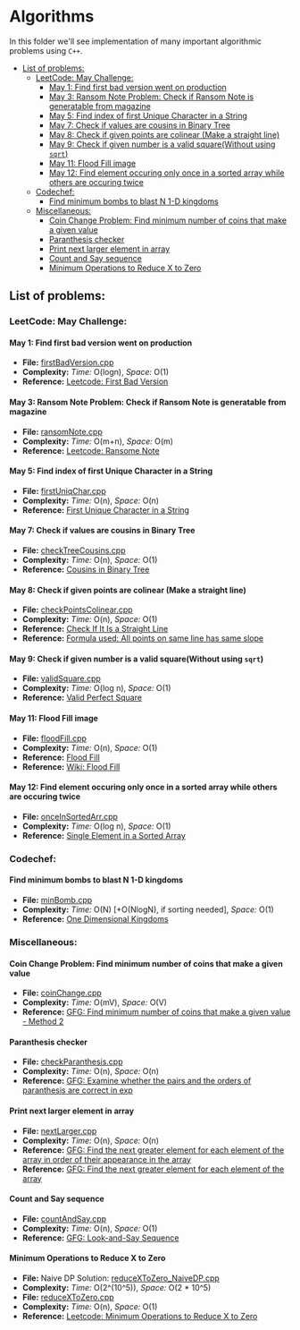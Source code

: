 # Algorithms
In this folder we'll see implementation of many important algorithmic problems using `C++`.

<!-- MarkdownTOC autolink="true" -->

- [List of problems:](#list-of-problems)
	- [LeetCode: May Challenge:](#leetcode-may-challenge)
		- [May 1: Find first bad version went on production](#may-1-find-first-bad-version-went-on-production)
		- [May 3: Ransom Note Problem: Check if Ransom Note is generatable from magazine](#may-3-ransom-note-problem-check-if-ransom-note-is-generatable-from-magazine)
		- [May 5: Find index of first Unique Character in a String](#may-5-find-index-of-first-unique-character-in-a-string)
		- [May 7: Check if values are cousins in Binary Tree](#may-7-check-if-values-are-cousins-in-binary-tree)
		- [May 8: Check if given points are colinear \(Make a straight line\)](#may-8-check-if-given-points-are-colinear-make-a-straight-line)
		- [May 9: Check if given number is a valid square\(Without using `sqrt`\)](#may-9-check-if-given-number-is-a-valid-squarewithout-using-sqrt)
		- [May 11: Flood Fill image](#may-11-flood-fill-image)
		- [May 12: Find element occuring only once in a sorted array while others are occuring twice](#may-12-find-element-occuring-only-once-in-a-sorted-array-while-others-are-occuring-twice)
	- [Codechef:](#codechef)
		- [Find minimum bombs to blast N 1-D kingdoms](#find-minimum-bombs-to-blast-n-1-d-kingdoms)
	- [Miscellaneous:](#miscellaneous)
		- [Coin Change Problem: Find minimum number of coins that make a given value](#coin-change-problem-find-minimum-number-of-coins-that-make-a-given-value)
		- [Paranthesis checker](#paranthesis-checker)
		- [Print next larger element in array](#print-next-larger-element-in-array)
		- [Count and Say sequence](#count-and-say-sequence)
		- [Minimum Operations to Reduce X to Zero](#minimum-operations-to-reduce-x-to-zero)

<!-- /MarkdownTOC -->


## List of problems:

### LeetCode: May Challenge:

#### May 1: Find first bad version went on production
* **File:** [firstBadVersion.cpp](firstBadVersion.cpp)
* **Complexity:** *Time:* O(logn), *Space:* O(1)
* **Reference:** [Leetcode: First Bad Version](https://leetcode.com/explore/challenge/card/may-leetcoding-challenge/534/week-1-may-1st-may-7th/3316/)

#### May 3: Ransom Note Problem: Check if Ransom Note is generatable from magazine
* **File:** [ransomNote.cpp](ransomNote.cpp)
* **Complexity:** *Time:* O(m+n), *Space:* O(m)
* **Reference:** [Leetcode: Ransome Note](https://leetcode.com/explore/challenge/card/may-leetcoding-challenge/534/week-1-may-1st-may-7th/3318/)

#### May 5: Find index of first Unique Character in a String
* **File:** [firstUniqChar.cpp](firstUniqChar.cpp)
* **Complexity:** *Time:* O(n), *Space:* O(n)
* **Reference:** [First Unique Character in a String](https://leetcode.com/explore/challenge/card/may-leetcoding-challenge/534/week-1-may-1st-may-7th/3320/) 

#### May 7: Check if values are cousins in Binary Tree
* **File:** [checkTreeCousins.cpp](checkTreeCousins.cpp)
* **Complexity:** *Time:* O(n), *Space:* O(1)
* **Reference:** [Cousins in Binary Tree](https://leetcode.com/explore/challenge/card/may-leetcoding-challenge/534/week-1-may-1st-may-7th/3322/) 

#### May 8: Check if given points are colinear (Make a straight line)
* **File:** [checkPointsColinear.cpp](checkPointsColinear.cpp)
* **Complexity:** *Time:* O(n), *Space:* O(1)
* **Reference:** [Check If It Is a Straight Line](https://leetcode.com/explore/challenge/card/may-leetcoding-challenge/535/week-2-may-8th-may-14th/3323/) 
* **Reference:** [Formula used: All points on same line has same slope](https://stackoverflow.com/a/3813723/8494462)  

#### May 9: Check if given number is a valid square(Without using `sqrt`)
* **File:** [validSquare.cpp](validSquare.cpp)
* **Complexity:** *Time:* O(log n), *Space:* O(1)
* **Reference:** [Valid Perfect Square](https://leetcode.com/explore/challenge/card/may-leetcoding-challenge/535/week-2-may-8th-may-14th/3324/)

#### May 11: Flood Fill image
* **File:** [floodFill.cpp](floodFill.cpp)
* **Complexity:** *Time:* O(n), *Space:* O(1)
* **Reference:** [Flood Fill](https://leetcode.com/explore/challenge/card/may-leetcoding-challenge/535/week-2-may-8th-may-14th/3326/)
* **Reference:** [Wiki: Flood Fill](https://en.wikipedia.org/wiki/Flood_fill)

#### May 12: Find element occuring only once in a sorted array while others are occuring twice
* **File:** [onceInSortedArr.cpp](onceInSortedArr.cpp)
* **Complexity:** *Time:* O(log n), *Space:* O(1)
* **Reference:** [Single Element in a Sorted Array](https://leetcode.com/explore/challenge/card/may-leetcoding-challenge/535/week-2-may-8th-may-14th/3327/)

### Codechef:

#### Find minimum bombs to blast N 1-D kingdoms
* **File:** [minBomb.cpp](minBomb.cpp)
* **Complexity:** *Time:* O(N) [+O(NlogN), if sorting needed], *Space:* O(1)
* **Reference:** [One Dimensional Kingdoms](https://www.codechef.com/problems/ONEKING) 


### Miscellaneous:

#### Coin Change Problem: Find minimum number of coins that make a given value
* **File:** [coinChange.cpp](coinChange.cpp)
* **Complexity:** *Time:* O(mV), *Space:* O(V)
* **Reference:** [GFG: Find minimum number of coins that make a given value - Method 2](https://www.geeksforgeeks.org/find-minimum-number-of-coins-that-make-a-change/) 

#### Paranthesis checker
* **File:** [checkParanthesis.cpp](checkParanthesis.cpp)
* **Complexity:** *Time:* O(n), *Space:* O(n)
* **Reference:** [GFG: Examine whether the pairs and the orders of paranthesis are correct in exp](https://practice.geeksforgeeks.org/problems/parenthesis-checker/0) 

#### Print next larger element in array
* **File:** [nextLarger.cpp](nextLarger.cpp)
* **Complexity:** *Time:* O(n), *Space:* O(n)
* **Reference:** [GFG: Find the next greater element for each element of the array in order of their appearance in the array](https://practice.geeksforgeeks.org/problems/next-larger-element/0) 
* **Reference:** [GFG: Find the next greater element for each element of the array](https://www.geeksforgeeks.org/next-greater-element/) 

#### Count and Say sequence
* **File:** [countAndSay.cpp](countAndSay.cpp)
* **Complexity:** *Time:* O(n), *Space:* O(1)
* **Reference:** [GFG: Look-and-Say Sequence](https://www.geeksforgeeks.org/look-and-say-sequence/)

#### Minimum Operations to Reduce X to Zero
* **File:** Naive DP Solution: [reduceXToZero_NaiveDP.cpp](reduceXToZero_NaiveDP.cpp)
* **Complexity:** *Time:* O(2^(10^5)), *Space:* O(2 * 10^5)
* **File:** [reduceXToZero.cpp](reduceXToZero.cpp)
* **Complexity:** *Time:* O(n), *Space:* O(1)
* **Reference:** [Leetcode: Minimum Operations to Reduce X to Zero](https://leetcode.com/problems/minimum-operations-to-reduce-x-to-zero)

